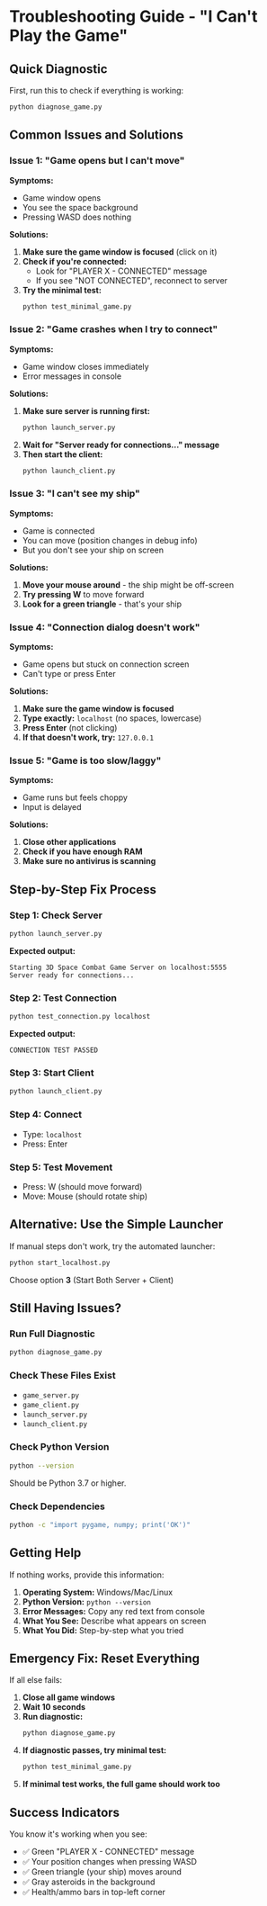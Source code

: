 # Troubleshooting Guide - "I Can't Play the Game"

## Quick Diagnostic

First, run this to check if everything is working:
```bash
python diagnose_game.py
```

## Common Issues and Solutions

### Issue 1: "Game opens but I can't move"

**Symptoms:**
- Game window opens
- You see the space background
- Pressing WASD does nothing

**Solutions:**
1. **Make sure the game window is focused** (click on it)
2. **Check if you're connected:**
   - Look for "PLAYER X - CONNECTED" message
   - If you see "NOT CONNECTED", reconnect to server
3. **Try the minimal test:**
   ```bash
   python test_minimal_game.py
   ```

### Issue 2: "Game crashes when I try to connect"

**Symptoms:**
- Game window closes immediately
- Error messages in console

**Solutions:**
1. **Make sure server is running first:**
   ```bash
   python launch_server.py
   ```
2. **Wait for "Server ready for connections..." message**
3. **Then start the client:**
   ```bash
   python launch_client.py
   ```

### Issue 3: "I can't see my ship"

**Symptoms:**
- Game is connected
- You can move (position changes in debug info)
- But you don't see your ship on screen

**Solutions:**
1. **Move your mouse around** - the ship might be off-screen
2. **Try pressing W** to move forward
3. **Look for a green triangle** - that's your ship

### Issue 4: "Connection dialog doesn't work"

**Symptoms:**
- Game opens but stuck on connection screen
- Can't type or press Enter

**Solutions:**
1. **Make sure the game window is focused**
2. **Type exactly:** `localhost` (no spaces, lowercase)
3. **Press Enter** (not clicking)
4. **If that doesn't work, try:** `127.0.0.1`

### Issue 5: "Game is too slow/laggy"

**Symptoms:**
- Game runs but feels choppy
- Input is delayed

**Solutions:**
1. **Close other applications**
2. **Check if you have enough RAM**
3. **Make sure no antivirus is scanning**

## Step-by-Step Fix Process

### Step 1: Check Server
```bash
python launch_server.py
```
**Expected output:**
```
Starting 3D Space Combat Game Server on localhost:5555
Server ready for connections...
```

### Step 2: Test Connection
```bash
python test_connection.py localhost
```
**Expected output:**
```
CONNECTION TEST PASSED
```

### Step 3: Start Client
```bash
python launch_client.py
```

### Step 4: Connect
- Type: `localhost`
- Press: Enter

### Step 5: Test Movement
- Press: W (should move forward)
- Move: Mouse (should rotate ship)

## Alternative: Use the Simple Launcher

If manual steps don't work, try the automated launcher:

```bash
python start_localhost.py
```

Choose option **3** (Start Both Server + Client)

## Still Having Issues?

### Run Full Diagnostic
```bash
python diagnose_game.py
```

### Check These Files Exist
- `game_server.py`
- `game_client.py` 
- `launch_server.py`
- `launch_client.py`

### Check Python Version
```bash
python --version
```
Should be Python 3.7 or higher.

### Check Dependencies
```bash
python -c "import pygame, numpy; print('OK')"
```

## Getting Help

If nothing works, provide this information:

1. **Operating System:** Windows/Mac/Linux
2. **Python Version:** `python --version`
3. **Error Messages:** Copy any red text from console
4. **What You See:** Describe what appears on screen
5. **What You Did:** Step-by-step what you tried

## Emergency Fix: Reset Everything

If all else fails:

1. **Close all game windows**
2. **Wait 10 seconds**
3. **Run diagnostic:**
   ```bash
   python diagnose_game.py
   ```
4. **If diagnostic passes, try minimal test:**
   ```bash
   python test_minimal_game.py
   ```
5. **If minimal test works, the full game should work too**

## Success Indicators

You know it's working when you see:
- ✅ Green "PLAYER X - CONNECTED" message
- ✅ Your position changes when pressing WASD
- ✅ Green triangle (your ship) moves around
- ✅ Gray asteroids in the background
- ✅ Health/ammo bars in top-left corner
